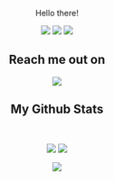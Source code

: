 

<p align="center">
Hello there!
  <p align="center">
  <img src="https://badges.pufler.dev/visits/trungbach/github-profile"> 
  <img src="https://badges.pufler.dev/repos/trungbach">
  <img src="https://badges.pufler.dev/commits/monthly/trungbach">
</p>

</p>

<h2 align="center">Reach me out on</h2>

<p align="center">
  <a href="https://www.linkedin.com/in/bach-trung-22850620b/">
    <img src="https://img.shields.io/badge/-trungbach-blue?style=flat-square&logo=Linkedin&logoColor=white&link=https://www.linkedin.com/in/bach-trung-22850620b/">
  </a>
</p>


<h2 align="center">My Github Stats</h2>
<br>

<p align="center">
  <img src="https://github-readme-stats.vercel.app/api?username=trungbach&show_icons=true&theme=radical&line_height=27">
  <img src="https://github-readme-stats.vercel.app/api/top-langs/?username=trungbach&hide=html,css,javascript,php&theme=radical">
</p>
<p align="center">
 <img src="https://github-readme-streak-stats.herokuapp.com/?user=trungbach&show_icons=true&locale=en&layout=compact&theme=dark&line_height=0">
</p> 
